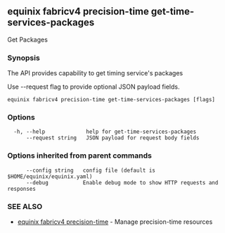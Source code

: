 ## equinix fabricv4 precision-time get-time-services-packages

Get Packages

### Synopsis

The API provides capability to get timing service's packages

Use --request flag to provide optional JSON payload fields.

```
equinix fabricv4 precision-time get-time-services-packages [flags]
```

### Options

```
  -h, --help             help for get-time-services-packages
      --request string   JSON payload for request body fields
```

### Options inherited from parent commands

```
      --config string   config file (default is $HOME/equinix/equinix.yaml)
      --debug           Enable debug mode to show HTTP requests and responses
```

### SEE ALSO

* [equinix fabricv4 precision-time](equinix_fabricv4_precision-time.md)	 - Manage precision-time resources


